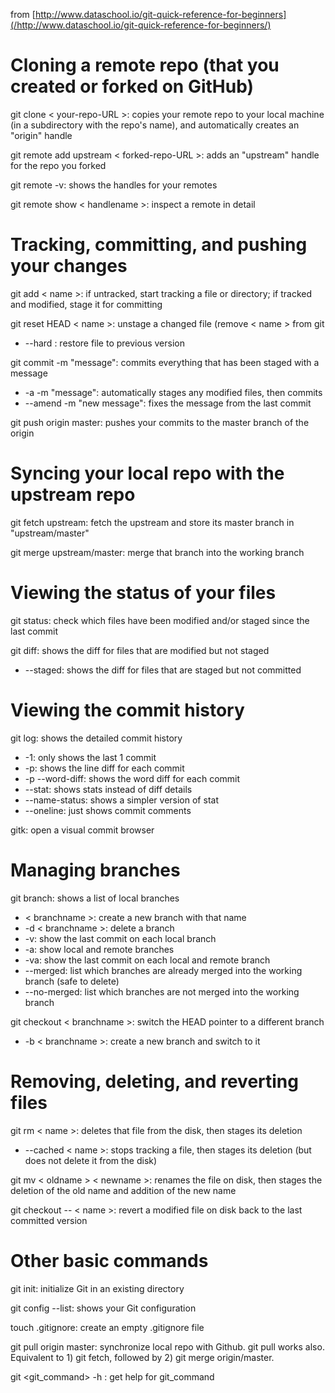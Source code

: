 from [http://www.dataschool.io/git-quick-reference-for-beginners](/http://www.dataschool.io/git-quick-reference-for-beginners/)

# Cloning a remote repo (that you created or forked on GitHub)
git clone < your-repo-URL >: copies your remote repo to your local machine (in a subdirectory with the repo's name), and automatically creates an "origin" handle

git remote add upstream < forked-repo-URL >: adds an "upstream" handle for the repo you forked

git remote -v: shows the handles for your remotes

git remote show < handlename >: inspect a remote in detail

# Tracking, committing, and pushing your changes
git add < name >: if untracked, start tracking a file or directory; if tracked and modified, stage it for committing

git reset HEAD < name >: unstage a changed file (remove < name > from git
* --hard <hash number of previous version>: restore file to previous version

git commit -m "message": commits everything that has been staged with a message
* -a -m "message": automatically stages any modified files, then commits
* --amend -m "new message": fixes the message from the last commit

git push origin master: pushes your commits to the master branch of the origin

# Syncing your local repo with the upstream repo
git fetch upstream: fetch the upstream and store its master branch in "upstream/master"

git merge upstream/master: merge that branch into the working branch

# Viewing the status of your files
git status: check which files have been modified and/or staged since the last commit

git diff: shows the diff for files that are modified but not staged
* --staged: shows the diff for files that are staged but not committed

# Viewing the commit history
git log: shows the detailed commit history
* -1: only shows the last 1 commit
* -p: shows the line diff for each commit
* -p --word-diff: shows the word diff for each commit
* --stat: shows stats instead of diff details
* --name-status: shows a simpler version of stat
* --oneline: just shows commit comments

gitk: open a visual commit browser

# Managing branches
git branch: shows a list of local branches
* < branchname >: create a new branch with that name
* -d < branchname >: delete a branch
* -v: show the last commit on each local branch
* -a: show local and remote branches
* -va: show the last commit on each local and remote branch
* --merged: list which branches are already merged into the working branch (safe to delete)
* --no-merged: list which branches are not merged into the working branch

git checkout < branchname >: switch the HEAD pointer to a different branch
* -b < branchname >: create a new branch and switch to it

# Removing, deleting, and reverting files
git rm < name >: deletes that file from the disk, then stages its deletion
* --cached < name >: stops tracking a file, then stages its deletion (but does not delete it from the disk)

git mv < oldname > < newname >: renames the file on disk, then stages the deletion of the old name and addition of the new name

git checkout -- < name >: revert a modified file on disk back to the last committed version

# Other basic commands
git init: initialize Git in an existing directory

git config --list: shows your Git configuration

touch .gitignore: create an empty .gitignore file

git pull origin master: synchronize local repo with Github. git pull works also. Equivalent to 1) git fetch, followed by 2) git merge origin/master.

git <git_command> -h : get help for git_command

